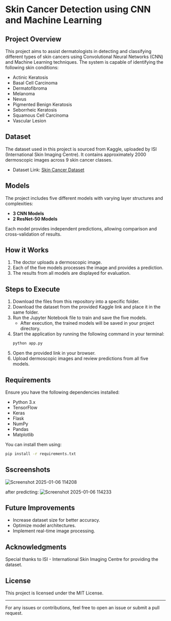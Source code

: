 # Skin Cancer Detection using CNN and Machine Learning

## Project Overview
This project aims to assist dermatologists in detecting and classifying different types of skin cancers using Convolutional Neural Networks (CNN) and Machine Learning techniques. The system is capable of identifying the following skin conditions:

- Actinic Keratosis
- Basal Cell Carcinoma
- Dermatofibroma
- Melanoma
- Nevus
- Pigmented Benign Keratosis
- Seborrheic Keratosis
- Squamous Cell Carcinoma
- Vascular Lesion

## Dataset
The dataset used in this project is sourced from Kaggle, uploaded by ISI (International Skin Imaging Centre). It contains approximately 2000 dermoscopic images across 9 skin cancer classes.

- Dataset Link: [Skin Cancer Dataset](https://www.kaggle.com/datasets/nodoubttome/skin-cancer9-classesisic)

## Models
The project includes five different models with varying layer structures and complexities:
- **3 CNN Models**
- **2 ResNet-50 Models**

Each model provides independent predictions, allowing comparison and cross-validation of results.

## How it Works
1. The doctor uploads a dermoscopic image.
2. Each of the five models processes the image and provides a prediction.
3. The results from all models are displayed for evaluation.

## Steps to Execute
1. Download the files from this repository into a specific folder.
2. Download the dataset from the provided Kaggle link and place it in the same folder.
3. Run the Jupyter Notebook file to train and save the five models.
   - After execution, the trained models will be saved in your project directory.
4. Start the application by running the following command in your terminal:
   ```bash
   python app.py
   ```
5. Open the provided link in your browser.
6. Upload dermoscopic images and review predictions from all five models.

## Requirements
Ensure you have the following dependencies installed:
- Python 3.x
- TensorFlow
- Keras
- Flask
- NumPy
- Pandas
- Matplotlib

You can install them using:
```bash
pip install -r requirements.txt
```
## Sscreenshots
![Screenshot 2025-01-06 114208](https://github.com/user-attachments/assets/4e50c123-dd94-41cb-b549-d83566849529)

after predicting:
![Screenshot 2025-01-06 114233](https://github.com/user-attachments/assets/540f616d-0e6a-464d-95cc-e35b8dda251c)


## Future Improvements
- Increase dataset size for better accuracy.
- Optimize model architectures.
- Implement real-time image processing.

## Acknowledgments
Special thanks to ISI - International Skin Imaging Centre for providing the dataset.

## License
This project is licensed under the MIT License.

---
For any issues or contributions, feel free to open an issue or submit a pull request.

